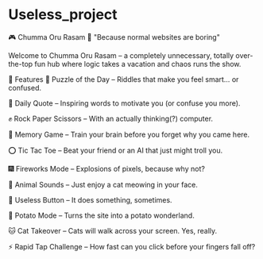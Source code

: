 # Useless_project
🎮 Chumma Oru Rasam 🎉
"Because normal websites are boring"

Welcome to Chumma Oru Rasam – a completely unnecessary, totally over-the-top fun hub where logic takes a vacation and chaos runs the show.

🚀 Features
🧩 Puzzle of the Day – Riddles that make you feel smart… or confused.

📜 Daily Quote – Inspiring words to motivate you (or confuse you more).

✊ Rock Paper Scissors – With an actually thinking(?) computer.

🧠 Memory Game – Train your brain before you forget why you came here.

⭕ Tic Tac Toe – Beat your friend or an AI that just might troll you.

🎆 Fireworks Mode – Explosions of pixels, because why not?

🐾 Animal Sounds – Just enjoy a cat meowing in your face.

🥱 Useless Button – It does something, sometimes.

🥔 Potato Mode – Turns the site into a potato wonderland.

🐱 Cat Takeover – Cats will walk across your screen. Yes, really.

⚡ Rapid Tap Challenge – How fast can you click before your fingers fall off?

